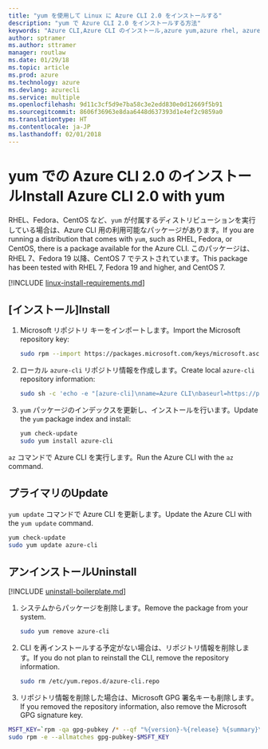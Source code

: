 ```yaml
---
title: "yum を使用して Linux に Azure CLI 2.0 をインストールする"
description: "yum で Azure CLI 2.0 をインストールする方法"
keywords: "Azure CLI,Azure CLI のインストール,azure yum,azure rhel, azure fedora, azure centos"
author: sptramer
ms.author: sttramer
manager: routlaw
ms.date: 01/29/18
ms.topic: article
ms.prod: azure
ms.technology: azure
ms.devlang: azurecli
ms.service: multiple
ms.openlocfilehash: 9d11c3cf5d9e7ba58c3e2edd830e0d12669f5b91
ms.sourcegitcommit: 8606f36963e8daa6448d637393d1e4ef2c9859a0
ms.translationtype: HT
ms.contentlocale: ja-JP
ms.lasthandoff: 02/01/2018
---
```

# <a name="install-azure-cli-20-with-yum"></a><span data-ttu-id="4f223-104">yum での Azure CLI 2.0 のインストール</span><span class="sxs-lookup"><span data-stu-id="4f223-104">Install Azure CLI 2.0 with yum</span></span>

<span data-ttu-id="4f223-105">RHEL、Fedora、CentOS など、`yum` が付属するディストリビューションを実行している場合は、Azure CLI 用の利用可能なパッケージがあります。</span><span class="sxs-lookup"><span data-stu-id="4f223-105">If you are running a distribution that comes with `yum`, such as RHEL, Fedora, or CentOS, there is a package available for the Azure CLI.</span></span> <span data-ttu-id="4f223-106">このパッケージは、RHEL 7、Fedora 19 以降、CentOS 7 でテストされています。</span><span class="sxs-lookup"><span data-stu-id="4f223-106">This package has been tested with RHEL 7, Fedora 19 and higher, and CentOS 7.</span></span>

[!INCLUDE [linux-install-requirements.md](includes/linux-install-requirements.md)]

## <a name="install"></a><span data-ttu-id="4f223-107">[インストール]</span><span class="sxs-lookup"><span data-stu-id="4f223-107">Install</span></span>

1. <span data-ttu-id="4f223-108">Microsoft リポジトリ キーをインポートします。</span><span class="sxs-lookup"><span data-stu-id="4f223-108">Import the Microsoft repository key:</span></span>

   ```bash
   sudo rpm --import https://packages.microsoft.com/keys/microsoft.asc
   ```

2. <span data-ttu-id="4f223-109">ローカル `azure-cli` リポジトリ情報を作成します。</span><span class="sxs-lookup"><span data-stu-id="4f223-109">Create local `azure-cli` repository information:</span></span>

   ```bash
   sudo sh -c 'echo -e "[azure-cli]\nname=Azure CLI\nbaseurl=https://packages.microsoft.com/yumrepos/azure-cli\nenabled=1\ngpgcheck=1\ngpgkey=https://packages.microsoft.com/keys/microsoft.asc" > /etc/yum.repos.d/azure-cli.repo'
   ```

3. <span data-ttu-id="4f223-110">`yum` パッケージのインデックスを更新し、インストールを行います。</span><span class="sxs-lookup"><span data-stu-id="4f223-110">Update the `yum` package index and install:</span></span>

   ```bash
   yum check-update
   sudo yum install azure-cli
   ```

<span data-ttu-id="4f223-111">`az` コマンドで Azure CLI を実行します。</span><span class="sxs-lookup"><span data-stu-id="4f223-111">Run the Azure CLI with the `az` command.</span></span>

## <a name="update"></a><span data-ttu-id="4f223-112">プライマリの</span><span class="sxs-lookup"><span data-stu-id="4f223-112">Update</span></span>

<span data-ttu-id="4f223-113">`yum update` コマンドで Azure CLI を更新します。</span><span class="sxs-lookup"><span data-stu-id="4f223-113">Update the Azure CLI with the `yum update` command.</span></span>

```bash
yum check-update
sudo yum update azure-cli
```

## <a name="uninstall"></a><span data-ttu-id="4f223-114">アンインストール</span><span class="sxs-lookup"><span data-stu-id="4f223-114">Uninstall</span></span>

[!INCLUDE [uninstall-boilerplate.md](includes/uninstall-boilerplate.md)]

1. <span data-ttu-id="4f223-115">システムからパッケージを削除します。</span><span class="sxs-lookup"><span data-stu-id="4f223-115">Remove the package from your system.</span></span>

   ```bash
   sudo yum remove azure-cli
   ```

2. <span data-ttu-id="4f223-116">CLI を再インストールする予定がない場合は、リポジトリ情報を削除します。</span><span class="sxs-lookup"><span data-stu-id="4f223-116">If you do not plan to reinstall the CLI, remove the repository information.</span></span>

   ```bash
   sudo rm /etc/yum.repos.d/azure-cli.repo
   ```

3. <span data-ttu-id="4f223-117">リポジトリ情報を削除した場合は、Microsoft GPG 署名キーも削除します。</span><span class="sxs-lookup"><span data-stu-id="4f223-117">If you removed the repository information, also remove the Microsoft GPG signature key.</span></span>

  ```bash
  MSFT_KEY=`rpm -qa gpg-pubkey /* --qf "%{version}-%{release} %{summary}\n" | grep Microsoft | awk '{print $1}'`
  sudo rpm -e --allmatches gpg-pubkey-$MSFT_KEY
  ```
